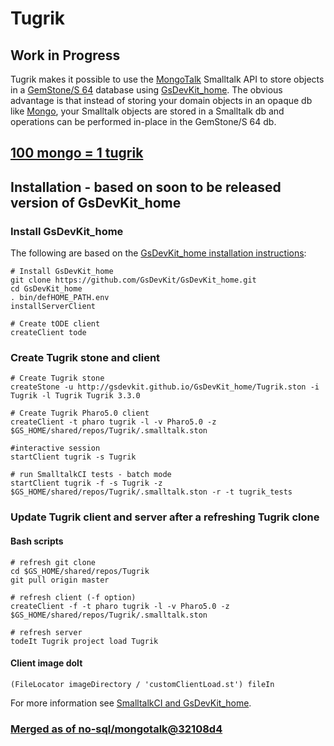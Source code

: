 # Tugrik

## Work in Progress

Tugrik makes it possible to use the [MongoTalk][1] Smalltalk API to store objects in a [GemStone/S 64][3] database using [GsDevKit_home][2]. 
The obvious advantage is that instead of storing your domain objects in an opaque db like [Mongo][4], your Smalltalk objects are stored in a Smalltalk db and operations can be performed in-place in the GemStone/S 64 db.

## [100 mongo = 1 tugrik][5]

## Installation - based on soon to be released version of GsDevKit_home

### Install GsDevKit_home

The following are based on the [GsDevKit_home installation instructions][6]:

```
# Install GsDevKit_home
git clone https://github.com/GsDevKit/GsDevKit_home.git
cd GsDevKit_home
. bin/defHOME_PATH.env
installServerClient

# Create tODE client
createClient tode
```

### Create Tugrik stone and client

```
# Create Tugrik stone
createStone -u http://gsdevkit.github.io/GsDevKit_home/Tugrik.ston -i Tugrik -l Tugrik Tugrik 3.3.0

# Create Tugrik Pharo5.0 client
createClient -t pharo tugrik -l -v Pharo5.0 -z $GS_HOME/shared/repos/Tugrik/.smalltalk.ston

#interactive session
startClient tugrik -s Tugrik

# run SmalltalkCI tests - batch mode
startClient tugrik -f -s Tugrik -z $GS_HOME/shared/repos/Tugrik/.smalltalk.ston -r -t tugrik_tests
```

### Update Tugrik client and server after a refreshing Tugrik clone

#### Bash scripts

```
# refresh git clone
cd $GS_HOME/shared/repos/Tugrik
git pull origin master

# refresh client (-f option)
createClient -f -t pharo tugrik -l -v Pharo5.0 -z $GS_HOME/shared/repos/Tugrik/.smalltalk.ston

# refresh server
todeIt Tugrik project load Tugrik
```


#### Client image doIt

```smalltalk
(FileLocator imageDirectory / 'customClientLoad.st') fileIn
```

For more information see [SmalltalkCI and GsDevKit_home][7].


### [Merged as of no-sql/mongotalk@32108d4](https://github.com/pharo-nosql/mongotalk/commit/32108d4daa7c38310ce03fd69d2bdd8e47d09a27)

[1]: https://github.com/pharo-nosql/mongotalk
[2]: https://github.com/GsDevKit/GsDevKit_home
[3]: https://gemtalksystems.com/products/gs64/
[4]: https://www.mongodb.org
[5]: http://www.ccoins.ru/asia/mongolia_en.html
[6]: https://github.com/GsDevKit/GsDevKit_home#installation
[7]: https://github.com/hpi-swa/smalltalkCI/blob/master/gemstone/README.md#smalltalkci-and-gsdevkit_home
[8]: https://github.com/hpi-swa/smalltalkCI
